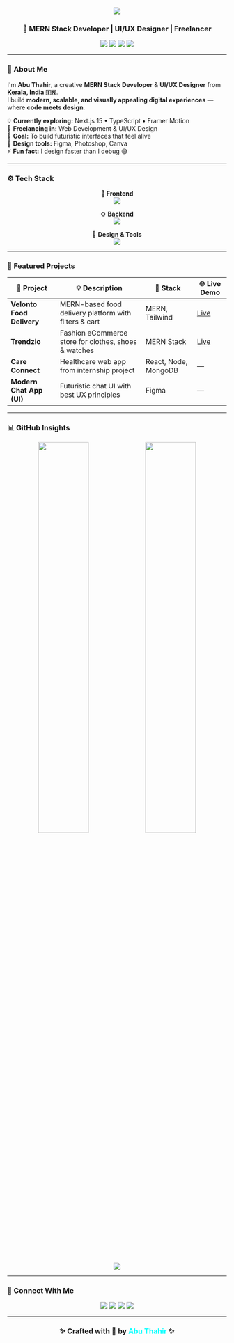 <!-- ⚡ Futuristic GitHub Profile README for Abu Thahir -->

<h1 align="center">
  <img src="https://readme-typing-svg.herokuapp.com?font=Orbitron&size=30&duration=3500&color=00BFFF&center=true&vCenter=true&lines=Hey+👋+I'm+Abu+Thahir!; MERN+Stack+Developer+🚀;UI%2FUX+Designer+🎨;Freelancer+💻" />
</h1>

<h3 align="center">🚀 MERN Stack Developer | UI/UX Designer | Freelancer</h3>

<p align="center">
  <a href="https://abu-thahir.vercel.app" target="_blank"><img src="https://img.shields.io/badge/🌐_Portfolio-0D1117?style=for-the-badge&logo=vercel&logoColor=00FFFF"/></a>
  <a href="mailto:abuthahir.dev@gmail.com"><img src="https://img.shields.io/badge/📧_Email-D14836?style=for-the-badge&logo=gmail&logoColor=white"/></a>
  <a href="https://www.linkedin.com/in/abuthahir-es"><img src="https://img.shields.io/badge/💼_LinkedIn-0077B5?style=for-the-badge&logo=linkedin&logoColor=white"/></a>
  <a href="https://www.figma.com/@abu-thahir"><img src="https://img.shields.io/badge/🎨_Figma-000?style=for-the-badge&logo=figma&logoColor=white"/></a>
</p>

---

### 🧠 About Me  

I'm **Abu Thahir**, a creative **MERN Stack Developer** & **UI/UX Designer** from **Kerala, India 🇮🇳**.  
I build **modern, scalable, and visually appealing digital experiences** — where **code meets design**.

💡 **Currently exploring:** Next.js 15 • TypeScript • Framer Motion  
💼 **Freelancing in:** Web Development & UI/UX Design  
🎯 **Goal:** To build futuristic interfaces that feel alive  
🎨 **Design tools:** Figma, Photoshop, Canva  
⚡ **Fun fact:** I design faster than I debug 😅  

---

### ⚙️ Tech Stack  

<div align="center">

🧩 **Frontend**  
<img src="https://skillicons.dev/icons?i=react,nextjs,js,ts,tailwind,html,css,materialui" />

⚙️ **Backend**  
<img src="https://skillicons.dev/icons?i=nodejs,express,mongodb,postman,jwt" />

🎨 **Design & Tools**  
<img src="https://skillicons.dev/icons?i=figma,photoshop,git,vercel,render,vscode" />

</div>

---

### 💼 Featured Projects  

| 🚀 Project | 💡 Description | 🧠 Stack | 🌐 Live Demo |
|-------------|----------------|-----------|---------------|
| **Velonto Food Delivery** | MERN-based food delivery platform with filters & cart | MERN, Tailwind | [Live](https://velonto.vercel.app) |
| **Trendzio** | Fashion eCommerce store for clothes, shoes & watches | MERN Stack | [Live](https://trendzio.vercel.app) |
| **Care Connect** | Healthcare web app from internship project | React, Node, MongoDB | — |
| **Modern Chat App (UI)** | Futuristic chat UI with best UX principles | Figma | — |

---

### 📊 GitHub Insights  

<p align="center">
  <img src="https://github-readme-stats.vercel.app/api?username=Abu10thahir7-github&show_icons=true&theme=react&bg_color=0D1117&hide_border=true&icon_color=00FFFF&title_color=00BFFF" width="48%" />
  <img src="https://github-readme-streak-stats.herokuapp.com/?user=Abu10thahir7-github&theme=react&hide_border=true&ring=00BFFF&fire=00FFFF" width="48%" />
</p>

<p align="center">
  <img src="https://github-readme-activity-graph.vercel.app/graph?username=Abu10thahir7-github&bg_color=0D1117&color=00BFFF&line=00FFFF&point=00FFFF&hide_border=true" />
</p>

---

### 🤝 Connect With Me  

<p align="center">
  <a href="mailto:abuthahir.dev@gmail.com"><img src="https://img.shields.io/badge/Gmail-D14836?style=for-the-badge&logo=gmail&logoColor=white"/></a>
  <a href="https://www.linkedin.com/in/abuthahir-es"><img src="https://img.shields.io/badge/LinkedIn-0077B5?style=for-the-badge&logo=linkedin&logoColor=white"/></a>
  <a href="https://abu-thahir.vercel.app"><img src="https://img.shields.io/badge/Portfolio-0D1117?style=for-the-badge&logo=vercel&logoColor=00FFFF"/></a>
  <a href="https://www.figma.com/@abu-thahir"><img src="https://img.shields.io/badge/Figma-000?style=for-the-badge&logo=figma&logoColor=white"/></a>
</p>

---

<h3 align="center">✨ Crafted with 💙 by <span style="color:#00FFFF;">Abu Thahir</span> ✨</h3>
